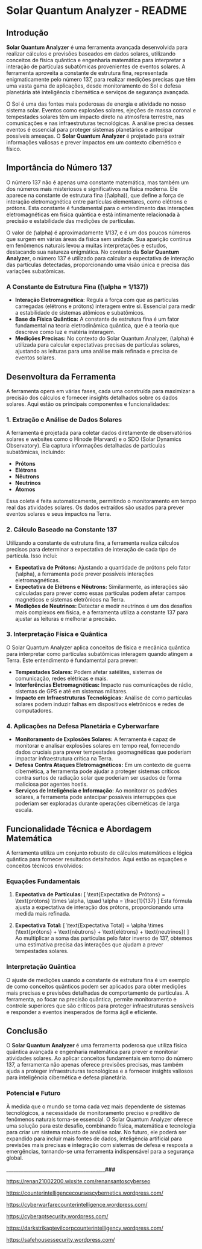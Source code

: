 # Solar Quantum Analyzer - README

## Introdução

**Solar Quantum Analyzer** é uma ferramenta avançada desenvolvida para realizar cálculos e previsões baseados em dados solares, utilizando conceitos de física quântica e engenharia matemática para interpretar a interação de partículas subatômicas provenientes de eventos solares. A ferramenta aproveita a constante de estrutura fina, representada enigmaticamente pelo número 137, para realizar medições precisas que têm uma vasta gama de aplicações, desde monitoramento do Sol e defesa planetária até inteligência cibernética e serviços de segurança avançada.

O Sol é uma das fontes mais poderosas de energia e atividade no nosso sistema solar. Eventos como explosões solares, ejeções de massa coronal e tempestades solares têm um impacto direto na atmosfera terrestre, nas comunicações e nas infraestruturas tecnológicas. A análise precisa desses eventos é essencial para proteger sistemas planetários e antecipar possíveis ameaças. O **Solar Quantum Analyzer** é projetado para extrair informações valiosas e prever impactos em um contexto cibernético e físico.

## Importância do Número 137

O número 137 não é apenas uma constante matemática, mas também um dos números mais misteriosos e significativos na física moderna. Ele aparece na constante de estrutura fina (\(\alpha\)), que define a força de interação eletromagnética entre partículas elementares, como elétrons e prótons. Esta constante é fundamental para o entendimento das interações eletromagnéticas em física quântica e está intimamente relacionada à precisão e estabilidade das medições de partículas.

O valor de \(\alpha\) é aproximadamente 1/137, e é um dos poucos números que surgem em várias áreas da física sem unidade. Sua aparição contínua em fenômenos naturais levou a muitas interpretações e estudos, destacando sua natureza enigmática. No contexto da **Solar Quantum Analyzer**, o número 137 é utilizado para calcular a expectativa de interação das partículas detectadas, proporcionando uma visão única e precisa das variações subatômicas.

### A Constante de Estrutura Fina (\(\alpha = 1/137\))

- **Interação Eletromagnética:** Regula a força com que as partículas carregadas (elétrons e prótons) interagem entre si. Essencial para medir a estabilidade de sistemas atômicos e subatômicos.
- **Base da Física Quântica:** A constante de estrutura fina é um fator fundamental na teoria eletrodinâmica quântica, que é a teoria que descreve como luz e matéria interagem. 
- **Medições Precisas:** No contexto do Solar Quantum Analyzer, \(\alpha\) é utilizada para calcular expectativas precisas de partículas solares, ajustando as leituras para uma análise mais refinada e precisa de eventos solares.

## Desenvoltura da Ferramenta

A ferramenta opera em várias fases, cada uma construída para maximizar a precisão dos cálculos e fornecer insights detalhados sobre os dados solares. Aqui estão os principais componentes e funcionalidades:

### 1. **Extração e Análise de Dados Solares**

A ferramenta é projetada para coletar dados diretamente de observatórios solares e websites como o Hinode (Harvard) e o SDO (Solar Dynamics Observatory). Ela captura informações detalhadas de partículas subatômicas, incluindo:

- **Prótons**
- **Elétrons**
- **Nêutrons**
- **Neutrinos**
- **Átomos**

Essa coleta é feita automaticamente, permitindo o monitoramento em tempo real das atividades solares. Os dados extraídos são usados para prever eventos solares e seus impactos na Terra.

### 2. **Cálculo Baseado na Constante 137**

Utilizando a constante de estrutura fina, a ferramenta realiza cálculos precisos para determinar a expectativa de interação de cada tipo de partícula. Isso inclui:

- **Expectativa de Prótons:** Ajustando a quantidade de prótons pelo fator \(\alpha\), a ferramenta pode prever possíveis interações eletromagnéticas.
- **Expectativa de Elétrons e Nêutrons:** Similarmente, as interações são calculadas para prever como essas partículas podem afetar campos magnéticos e sistemas eletrônicos na Terra.
- **Medições de Neutrinos:** Detectar e medir neutrinos é um dos desafios mais complexos em física, e a ferramenta utiliza a constante 137 para ajustar as leituras e melhorar a precisão.

### 3. **Interpretação Física e Quântica**

O Solar Quantum Analyzer aplica conceitos de física e mecânica quântica para interpretar como partículas subatômicas interagem quando atingem a Terra. Este entendimento é fundamental para prever:

- **Tempestades Solares:** Podem afetar satélites, sistemas de comunicação, redes elétricas e mais.
- **Interferências Eletromagnéticas:** Impacto nas comunicações de rádio, sistemas de GPS e até em sistemas militares.
- **Impacto em Infraestruturas Tecnológicas:** Análise de como partículas solares podem induzir falhas em dispositivos eletrônicos e redes de computadores.

### 4. **Aplicações na Defesa Planetária e Cyberwarfare**

- **Monitoramento de Explosões Solares:** A ferramenta é capaz de monitorar e analisar explosões solares em tempo real, fornecendo dados cruciais para prever tempestades geomagnéticas que poderiam impactar infraestrutura crítica na Terra.
- **Defesa Contra Ataques Eletromagnéticos:** Em um contexto de guerra cibernética, a ferramenta pode ajudar a proteger sistemas críticos contra surtos de radiação solar que poderiam ser usados de forma maliciosa por agentes hostis. 
- **Serviços de Inteligência e Informação:** Ao monitorar os padrões solares, a ferramenta pode antecipar possíveis interrupções que poderiam ser exploradas durante operações cibernéticas de larga escala.

## Funcionalidade Técnica e Abordagem Matemática

A ferramenta utiliza um conjunto robusto de cálculos matemáticos e lógica quântica para fornecer resultados detalhados. Aqui estão as equações e conceitos técnicos envolvidos:

### Equações Fundamentais

1. **Expectativa de Partículas:** 
   \[
   \text{Expectativa de Prótons} = \text{prótons} \times \alpha, \quad \alpha = \frac{1}{137}
   \]
   Esta fórmula ajusta a expectativa de interação dos prótons, proporcionando uma medida mais refinada.

2. **Expectativa Total:**
   \[
   \text{Expectativa Total} = \alpha \times (\text{prótons} + \text{nêutrons} + \text{elétrons} + \text{neutrinos})
   \]
   Ao multiplicar a soma das partículas pelo fator inverso de 137, obtemos uma estimativa precisa das interações que ajudam a prever tempestades solares.

### Interpretação Quântica

O ajuste de medições usando a constante de estrutura fina é um exemplo de como conceitos quânticos podem ser aplicados para obter medições mais precisas e previsões detalhadas de comportamento de partículas. A ferramenta, ao focar na precisão quântica, permite monitoramento e controle superiores que são críticos para proteger infraestruturas sensíveis e responder a eventos inesperados de forma ágil e eficiente.

## Conclusão

O **Solar Quantum Analyzer** é uma ferramenta poderosa que utiliza física quântica avançada e engenharia matemática para prever e monitorar atividades solares. Ao aplicar conceitos fundamentais em torno do número 137, a ferramenta não apenas oferece previsões precisas, mas também ajuda a proteger infraestruturas tecnológicas e a fornecer insights valiosos para inteligência cibernética e defesa planetária.

### Potencial e Futuro

À medida que o mundo se torna cada vez mais dependente de sistemas tecnológicos, a necessidade de monitoramento preciso e preditivo de fenômenos naturais torna-se essencial. O Solar Quantum Analyzer oferece uma solução para este desafio, combinando física, matemática e tecnologia para criar um sistema robusto de análise solar. No futuro, ele poderá ser expandido para incluir mais fontes de dados, inteligência artificial para previsões mais precisas e integração com sistemas de defesa e resposta a emergências, tornando-se uma ferramenta indispensável para a segurança global.

___________________________________________________________________###__________________________

https://renan21002200.wixsite.com/renansantoscyberseo

https://counterintelligencecoursescybernetics.wordpress.com/

https://cyberwarfarecounterintelligence.wordpress.com/

https://cyberaptsecurity.wordpress.com/

https://darkstrikaptevilcorpcounterintelligency.wordpress.com/

https://safehousessecurity.wordpress.com/
